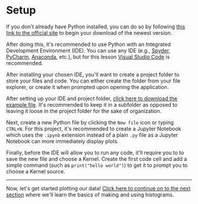# Setup
If you don't already have Python installed, you can do so by following [this link to the official site](https://www.python.org/downloads/) to begin your download of the newest version. 

After doing this, it's recommended to use Python with an Integrated Development Environment (IDE). You can use any IDE (e.g., [Spyder](https://www.spyder-ide.org/download), [PyCharm](https://www.jetbrains.com/pycharm/), [Anaconda](https://www.anaconda.com/), etc.), but for this lesson [Visual Studio Code](https://code.visualstudio.com/) is recommended.

After installing your chosen IDE, you'll want to create a project folder to store your files and code. You can either create the folder from your file explorer, or create it when prompted upon opening the application.

After setting up your IDE and project folder, [click here to download the example file](raw-data/Co60.csv). It's recommended to keep it in a subfolder as opposed to leaving it loose in the project folder for the sake of organization.

Next, create a new Python file by clicking the `New file` icon or typing `CTRL+N`. For this project, it's recommended to create a Jupyter Notebook which uses the `.ipynb` extension instead of a plain `.py` file as a Jupyter Notebook can more immediately display plots. 

Finally, before the IDE will allow you to run any code, it'll require you to to save the new file and choose a Kernel. Create the first code cell and add a simple command (such as `print("hello world")`) to get it to prompt you to choose a Kernel source.

---

Now, let's get started plotting our data! [Click here to continue on to the next section](02_understanding_histograms.md) where we'll learn the basics of making and using histograms.